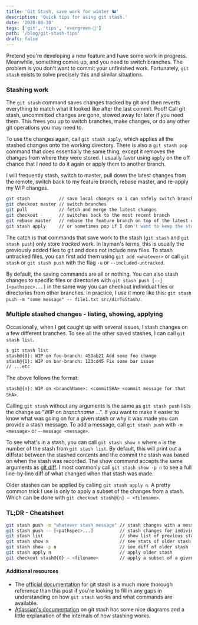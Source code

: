 ```yaml
---
title: 'Git Stash, save work for winter 🐿'
description: 'Quick tips for using git stash.'
date: '2020-08-30'
tags: ['git', 'tips', 'evergreen-🌲']
path: '/blog/git-stash-tips'
draft: false
---
```


Pretend you're developing a new feature and have some work in progress. Meanwhile, something comes up, and you need to switch branches. The problem is you don't want to commit your unfinished work. Fortunately, `git stash` exists to solve precisely this and similar situations.

### Stashing work

The `git stash` command saves changes tracked by git and then reverts everything to match what it looked like after the last commit. Poof! Call git stash, uncommitted changes are gone, stowed away for later if you need them. This frees you up to switch branches, make changes, or do any other git operations you may need to.

To use the changes again, call `git stash apply`, which applies all the stashed changes onto the working directory. There is also a `git stash pop` command that does essentially the same thing, except it removes the changes from where they were stored. I usually favor using `apply` on the off chance that I need to do it again or apply them to another branch.

I will frequently stash, switch to master, pull down the latest changes from the remote, switch back to my feature branch, rebase master, and re-apply my WIP changes.

```bash
git stash           // save local changes so I can safely switch branches
git checkout master // switch branches
git pull            // fetch and merge the latest changes
git checkout -      // switches back to the most recent branch
git rebase master   // rebase the feature branch on top of the latest changes to master
git stash apply     // or sometimes pop if I don't want to keep the stashed changes
```

The catch is that commands that save work to the stash (`git stash` and `git stash push`) only store _tracked_ work. In layman's terms, this is usually the previously added files to git and does not include new files. To stash untracked files, you can first add them using `git add <whatever>` or call `git stash` or `git stash push` with the flag `-u` or `--included-untracked`.

By default, the saving commands are all or nothing. You can also stash changes to specific files or directories with `git stash push [--] [<pathspec>...]` in the same way you can checkout individual files or directories from other branches. In practice, I use it more like this: `git stash push -m "some message" -- file1.txt src/dirToStash/`.

### Multiple stashed changes - listing, showing, applying

Occasionally, when I get caught up with several issues, I stash changes on a few different branches. To see all the other saved stashes, I can call `git stash list`.

```bash
$ git stash list
stash@{0}: WIP on foo-branch: 453ab21 Add some foo change
stash@{1}: WIP on bar-branch: 123cd45 Fix some bar issue
// ...etc
```

The above follows the format:

`stash@{n}: WIP on <branchName>: <commitSHA> <commit message for that SHA>`.

Calling `git stash` without any arguments is the same as `git stash push` lists the change as "WIP on _branchname_ ...". If you want to make it easier to know what was going on for a given stash or why it was made you can provide a stash message. To add a message, call `git stash push` with `-m <message>` or `--message <message>`.

To see what's in a stash, you can call `git stash show n` where `n` is the number of the stash from `git stash list`. By default, this will print out a diffstat between the stashed contents and the commit the stash was based on when the stash was recorded. The show command accepts the same arguments as [git diff](https://git-scm.com/docs/git-diff). I most commonly call `git stash show -p n` to see a full line-by-line diff of what changed when that stash was made.

Older stashes can be applied by calling `git stash apply n`. A pretty common trick I use is only to apply a subset of the changes from a stash. Which can be done with `git checkout stash@{n} — <filename>`.

### TL;DR - Cheatsheet

```bash
git stash push -m "whatever stash message" // stash changes with a message
git stash push -- [<pathspec>...]          // stash changes for individual files or directories
git stash list                             // show list of previous stashes
git stash show n                           // see stats of older stash
git stash show -p n                        // see diff of older stash
git stash apply n                          // apply older stash
git checkout stash@{0} — <filename>        // apply a subset of a given stash
```

#### Additional resources

- The [official documentation](https://git-scm.com/docs/git-stash) for git stash is a much more thorough reference than this post if you're looking to fill in any gaps in understanding on how `git stash` works and what commands are available.
- [Atlassian's documentation](https://www.atlassian.com/git/tutorials/saving-changes/git-stash) on git stash has some nice diagrams and a little explanation of the internals of how stashing works.
